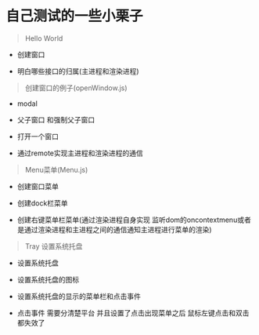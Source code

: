 # 自己测试的一些小栗子

> Hello World

+ 创建窗口

+ 明白哪些接口的归属(主进程和渲染进程)

> 创建窗口的例子(openWindow.js)

+ modal

+ 父子窗口 和强制父子窗口

+ 打开一个窗口

+ 通过remote实现主进程和渲染进程的通信

> Menu菜单(Menu.js)

+ 创建窗口菜单

+ 创建dock栏菜单

+ 创建右键菜单栏菜单(通过渲染进程自身实现 监听dom的oncontextmenu或者是通过渲染进程和主进程之间的通信通知主进程进行菜单的渲染)

> Tray 设置系统托盘

+ 设置系统托盘

+ 设置系统托盘的图标

+ 设置系统托盘的显示的菜单栏和点击事件

+ 点击事件 需要分清楚平台 并且设置了点击出现菜单之后 鼠标左键点击和双击都失效了

